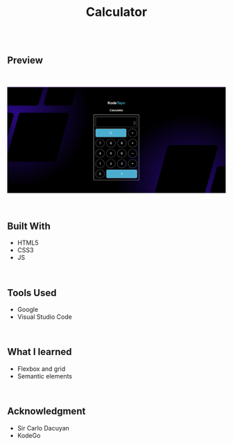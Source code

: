 <div align="center">
  <h1 align="center">Calculator</h1>
</div>

<br />
<br />

## **Preview**
<br>

![Alt text](images/Screenshot%20(162).png)

<br>


## **Built With**

- HTML5  
- CSS3
- JS
<br>

## **Tools Used**

- Google     
- Visual Studio Code
<br>

## **What I learned**
* Flexbox and grid
* Semantic elements  
<br>

## **Acknowledgment**

* Sir Carlo Dacuyan
* KodeGo




